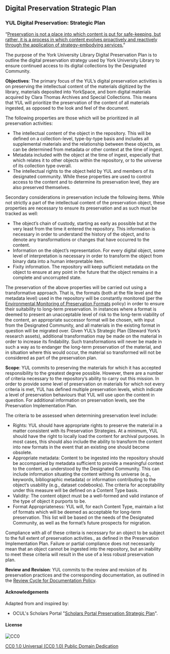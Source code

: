 ## Digital Preservation Strategic Plan

### YUL Digital Preservation: Strategic Plan

“[Preservation is not a place into which content is put for safe-keeping, but rather, it is a process in which content evolves proactively and reactively through the application of strategy-embodying services.](http://ijdc.net/index.php/ijdc/article/viewFile/98/73)”

The purpose of the York University Library Digital Preservation Plan is to outline the digital preservation strategy used by York University Library to ensure continued access to its digital collections by the Designated Community.

**Objectives**: The primary focus of the YUL’s digital preservation activities is on preserving the intellectual content of the materials digitized by the library, materials deposited into YorkSpace, and born digital materials acquired by Clara Thomas Archives and Special Collections. This means that YUL will prioritize the preservation of the content of all materials ingested, as opposed to the look and feel of the document.

The following properties are those which will be prioritized in all preservation activities:

- The intellectual content of the object in the repository. This will be defined on a collection-level, type-by-type basis and includes all supplemental materials and the relationship between these objects, as can be determined from metadata or other context at the time of ingest.
- Metadata included with the object at the time of ingest, especially that which relates it to other objects within the repository, or to the universe of its collection type overall.
- The intellectual rights to the object held by YUL and members of its designated community. While these properties are used to control access to the content and to determine its preservation level, they are also preserved themselves.

Secondary considerations in preservation include the following items. While not strictly a part of the intellectual content of the preservation object, these properties are necessary to ensure its preservation and as such must be tracked as well:

- The object’s chain of custody, starting as early as possible but at the very least from the time it entered the repository. This information is necessary in order to understand the history of the object, and to denote any transformations or changes that have occurred to the content.
- Information on the object’s representation. For every digital object, some level of interpretation is necessary in order to transform the object from binary data into a human interpretable item.
- Fixity information. The repository will keep sufficient metadata on the object to ensure at any point in the future that the object remains in a complete and uncorrupted state.

The preservation of the above properties will be carried out using a transformative approach. That is, the formats (both at the file level and the metadata level) used in the repository will be constantly monitored (per the [Environmental Monitoring of Preservation Formats](http://digital.library.yorku.ca/documentation/environmental-monitoring-preservation-formats) policy) in order to ensure their suitability to long-term preservation. In instances where a format is deemed to present an unacceptable level of risk to the long-term viability of the content, an appropriate successor format will be chosen, with input from the Designated Community, and all materials in the existing format in question will be migrated over. Given YUL’s Strategic Plan (Steward York’s research assets), additional transformation may be made on the material in order to increase its findability. Such transformations will never be made in such a way as to endanger the long-term preservation of the material, and in situation where this would occur, the material so transformed will not be considered as part of the preservation plan.

**Scope**: YUL commits to preserving the materials for which it has accepted responsibility to the greatest degree possible. However, there are a number of criteria necessary to the repository’s ability to carry out this mission. In order to provide some level of preservation on materials for which not every criteria is met, YUL has defined multiple preservation levels, which indicate a level of preservation behaviours that YUL will use upon the content in question. For additional information on preservation levels, see the Preservation Implementation Plan.

The criteria to be assessed when determining preservation level include:

- Rights: YUL should have appropriate rights to preserve the material in a matter consistent with its Preservation Strategies. At a minimum, YUL should have the right to locally load the content for archival purposes. In most cases, this should also include the ability to transform the content into new formats in the event that an existing one should become obsolete.
- Appropriate metadata: Content to be ingested into the repository should be accompanied by metadata sufficient to provide a meaningful context to the content, as understood by the Designated Community. This can include information situating the content withing its universe (e.g., keywords, bibliographic metadata) or information contributing to the object’s usability (e.g., dataset codebooks). The criteria for acceptability under this measure will be defined on a Content Type basis.
- Validity: The content object must be a well-formed and valid instance of the type of object it purports to be.
- Format Appropriateness: YUL will, for each Content Type, maintain a list of formats which will be deemed as acceptable for long-term preservation. This list will be based on the needs of the Designated Community, as well as the format’s future prospects for migration.

Compliance with all of these criteria is necessary for an object to be subject to the full extent of preservation activities., as defined in the Preservation Implementation Plan. Failure or partial compliance does not necessarily mean that an object cannot be ingested into the repository, but an inability to meet these criteria will result in the use of a less robust preservation plan.

**Review and Revision**: YUL commits to the review and revision of its preservation practices and the corresponding documentation, as outlined in the [Review Cycle for Documentation Policy](https://digital.library.yorku.ca/documentation/review-cycle-documentation-policy).

#### Acknowledgements

Adapted from and inspired by:

* OCUL's Scholars Portal "[Scholars Portal Preservation Strategic Plan](https://spotdocs.scholarsportal.info/display/OAIS/Scholars+Portal+Preservation+Strategic+Plan)".

#### License

![CC0](http://i.creativecommons.org/p/zero/1.0/88x31.png "CC0")

[CC0 1.0 Universal (CC0 1.0) Public Domain Dedication](http://creativecommons.org/publicdomain/zero/1.0/)
